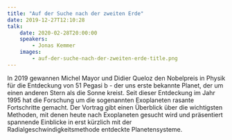 ```yaml
---
title: "Auf der Suche nach der zweiten Erde"
date: 2019-12-27T12:10:28
talk:
    date: 2020-02-28T20:00:00
    speakers:
        - Jonas Kemmer
    images:
        - auf-der-suche-nach-der-zweiten-erde-title.png
---
```

In 2019 gewannen Michel Mayor und Didier Queloz den Nobelpreis in Physik für die Entdeckung von 51 Pegasi b - der uns erste bekannte Planet, der um einen anderen Stern als die Sonne kreist. Seit dieser Entdeckung im Jahr 1995 hat die Forschung um die sogenannten Exoplaneten rasante Fortschritte gemacht. Der Vortrag gibt einen Überblick über die wichtigsten Methoden, mit denen heute nach Exoplaneten gesucht wird und präsentiert spannende Einblicke in erst kürzlich mit der Radialgeschwindigkeitsmethode entdeckte Planetensysteme.

